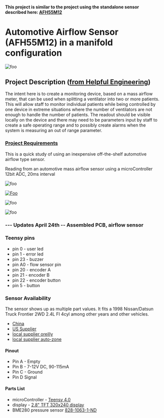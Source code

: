 #### This project is similar to the project using the standalone sensor described here: [AFH55M12](https://github.com/hydronics2/COVID-19-Airflow-Sensor-AFH55M12)

# Automotive Airflow Sensor (AFH55M12) in a manifold configuration

![foo](https://github.com/hydronics2/COVID-19-Airflow-Sensor-AFH55M12-manifold/blob/master/pics/manifold_design.PNG)

## Project Description ([from Helpful Engineering](https://www.helpfulengineering.org/))
The intent here is to create a monitoring device, based on a mass airflow meter, that can be used when splitting a ventilator into two or more patients. This will allow staff to monitor individual patients while being controlled by one device in extreme situations where the number of ventilators are not enough to handle the number of patients. The readout should be visible locally on the device and there may need to be parameters input by staff to create a safe operating range and to possibly create alarms when the system is measuring an out of range parameter.


### [Project Requirements](https://docs.google.com/document/d/17Ps910A2vRwnM4EM6F-71GNG1XNa0PaeImd53F7428c/edit?usp=sharing)

This is a quick study of using an inexpensive off-the-shelf automotive airflow type sensor.

Reading from an automotive mass airflow sensor using a microController 12bit ADC, 20ms interval


![foo](https://github.com/hydronics2/COVID-19-Airflow-Sensor-AFH55M12-manifold/blob/master/pics/step_file.PNG)

[![Foo](https://github.com/hydronics2/COVID-19-Airflow-Sensor-AFH55M12-manifold/blob/master/pics/video.PNG)](https://youtu.be/N4MVttKF_WM)

![foo](https://github.com/hydronics2/COVID-19-Airflow-Sensor-AFH55M12-manifold/blob/master/pics/display_image.PNG)

![foo](https://github.com/hydronics2/COVID-19-Airflow-Sensor-AFH55M12-manifold/blob/master/pics/pressure_graph.PNG)

### --- Updates April 24th -- Assembled PCB, airflow sensor

### Teensy pins
- pin 0 - user led
- pin 1 - error led
- pin 23 - buzzer
- pin A0 - flow sensor pin
- pin 20 - encoder A
- pin 21 - encoder B
- pin 22 - encoder button
- pin 5 - button





### Sensor Availability
The sensor shows up as multiple part values. It fits a 1998 Nissan/Datsun Truck Frontier 2WD 2.4L FI 4cyl among other years and other vehicles.
- [China](https://www.aliexpress.com/item/32989444018.html?spm=a2g0o.cart.0.0.74dd3c00g1XL5u&mp=1)
- [US Supplier](https://www.amazon.com/gp/product/B074FZMGWG/ref=ppx_yo_dt_b_asin_title_o00_s00?ie=UTF8&psc=1)
- [local supplier oreilly](https://www.oreillyauto.com/search/1998/nissan/frontier?q=MF21219)
- [local supplier auto-zone](https://www.autozone.com/engine-management/mass-air-flow-sensor/duralast-new-mass-air-flow-sensor-dl-3025/337334_0_4995?&searchText=DL3025)

#### Pinout
- Pin A - Empty
- Pin B - 7-12V DC, 90-115mA
- Pin C - Ground
- Pin D Signal

#### Parts List
- microController - [Teensy 4.0](https://www.pjrc.com/store/teensy40.html)
- display - [2.8" TFT 320x240 display](https://www.pjrc.com/store/display_ili9341_touch.html)
- BME280 pressure sensor [828-1063-1-ND](https://www.digikey.com/product-detail/en/bosch-sensortec/BME280/828-1063-1-ND/6136314)
